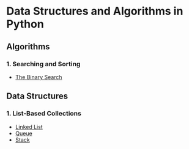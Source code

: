 # Data Structures and Algorithms in Python
## Algorithms
### 1. Searching and Sorting
- [The Binary Search](https://github.com/dtsai7/Data-Structures-and-Algorithms-in-Python/blob/master/Algorithms/Searching%20and%20Sorting/the_binary_search.py)
## Data Structures
### 1. List-Based Collections
- [Linked List](https://github.com/dtsai7/Data-Structures-and-Algorithms-in-Python/blob/master/Data%20Structures/Linked%20List/single_linked_list.py)
- [Queue](https://github.com/dtsai7/Data-Structures-and-Algorithms-in-Python/blob/master/Data%20Structures/Queue/Queue.py)
- [Stack](https://github.com/dtsai7/Data-Structures-and-Algorithms-in-Python/blob/master/Data%20Structures/Stack/Stack.py)

